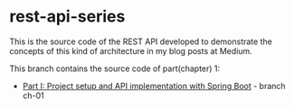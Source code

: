 # rest-api-series

This is the source code of the REST API developed to demonstrate the concepts of this kind of architecture in my blog posts at Medium.

This branch contains the source code of part(chapter) 1:

- [Part I: Project setup and API implementation with Spring Boot](https://tiagoamp.medium.com/rest-api-with-java-part-1-24fcdda5278f) - branch ch-01
